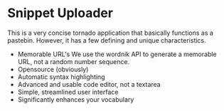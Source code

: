 Snippet Uploader
=================

This is a very concise tornado application that basically functions as a pastebin.
However, it has a few defining and unique characteristics.

*	 Memorable URL's
	 We use the wordnik API to generate a memorable URL, not a random number sequence.
*	 Opensource (obviously)
*	 Automatic syntax highlighting
*	 Advanced and usable code editor, not a textarea
*	 Simple, streamlined user interface
*	 Significantly enhances your vocabulary